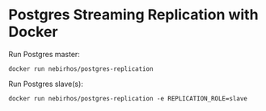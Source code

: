 Postgres Streaming Replication with Docker
==========================================

Run Postgres master:

```
docker run nebirhos/postgres-replication
```

Run Postgres slave(s):

```
docker run nebirhos/postgres-replication -e REPLICATION_ROLE=slave
```
